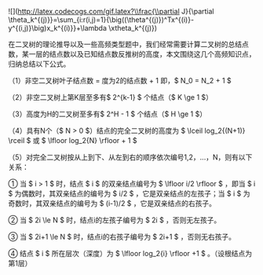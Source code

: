 ![](http://latex.codecogs.com/gif.latex?\\frac{\\partial J}{\\partial \\theta_k^{(j)}}=\\sum_{i:r(i,j)=1}{\\big((\\theta^{(j)})^Tx^{(i)}-y^{(i,j)}\\big)x_k^{(i)}}+\\lambda \\xtheta_k^{(j)})

在二叉树的理论推导以及一些高频类型题中，我们经常需要计算二叉树的总结点数，某一层的结点数以及已知结点数反推树的高度，本文围绕这几个高频知识点，归纳总结以下公式。

（1）非空二叉树叶子结点数 = 度为2的结点数 + 1 即，$ N_0 = N_2 + 1 $

（2）非空二叉树上第K层至多有$ 2^{k-1} $ 个结点（$ K \ge 1 $）

（3）高度为H的二叉树至多有$ 2^H - 1 $ 个结点（$ H \ge 1 $）

（4）具有N个（$ N > 0 $）结点的完全二叉树的高度为 $ \lceil log_2{(N+1)} \rceil $ 或 $ \lfloor log_2{N} \rfloor + 1 $

（5）对完全二叉树按从上到下、从左到右的顺序依次编号1,2，...，N，则有以下关系：

① 当 $ i > 1 $ 时，结点 $ i $ 的双亲结点编号为 $ \lfloor i/2 \rfloor $ ，即当 $ i $ 为偶数时，其双亲结点的编号为 $ i/2 $ ，它是双亲结点的左孩子；当 $ i $ 为奇数时，其双亲结点的编号为 $ (i-1)/2 $ ，它是双亲结点的右孩子。

② 当 $ 2i \le N $ 时，结点i的左孩子编号为 $ 2i $ ，否则无左孩子。

③ 当 $ 2i+1 \le N $ 时，结点i的右孩子编号为 $ 2i+1 $ ，否则无右孩子。

④ 结点 $ i $ 所在层次（深度）为 $ \lfloor log_2{i} \rfloor +1 $ 。（设根结点为第1层）